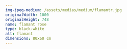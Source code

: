 ```yaml
---
img-jpeg-medium: /assets/medias/medium/flamantr.jpg
originalWidth: 1000
originalHeight: 748
name: flamant rose
type: black-white
alt: flamant
dimensions: 80x60 cm
---
```

